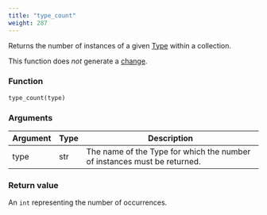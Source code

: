 ```yaml
---
title: "type_count"
weight: 287
---
```


Returns the number of instances of a given [Type](../../overview/type) within a collection.

This function does *not* generate a [change](../../overview/changes).

### Function

`type_count(type)`

### Arguments

Argument | Type | Description
-------- | ---- | -----------
type | str | The name of the Type for which the number of instances must be returned.

### Return value

An `int` representing the number of occurrences.
